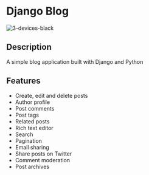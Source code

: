 # Django Blog
![3-devices-black](https://github.com/Abdallah-Ragab/dj-blog/assets/93019811/2a4c4e40-468f-4b75-9ac7-b59449aec7a6)
## Description
A simple blog application built with Django and Python
## Features

- Create, edit and delete posts
- Author profile
- Post comments
- Post tags
- Related posts
- Rich text editor
- Search
- Pagination
- Email sharing
- Share posts on Twitter
- Comment moderation
- Post archives